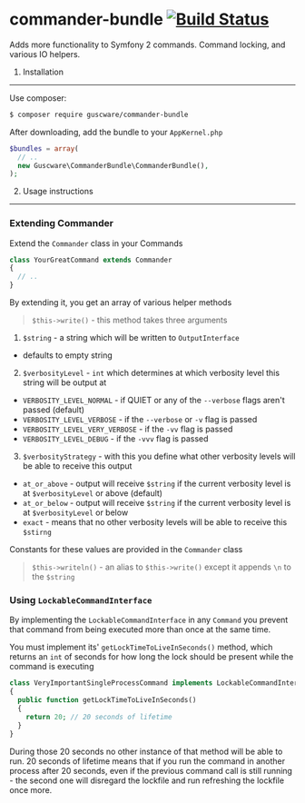 # commander-bundle [![Build Status](https://travis-ci.org/guscware/commander-bundle.svg)](https://travis-ci.org/guscware/commander-bundle)

Adds more functionality to Symfony 2 commands. Command locking, and various IO helpers.

1. Installation
---------------

Use composer:  
```bash
$ composer require guscware/commander-bundle
```

After downloading, add the bundle to your `AppKernel.php`  
```php
$bundles = array(
  // ..
  new Guscware\CommanderBundle\CommanderBundle(),
);
```

2. Usage instructions
---------------------

### Extending Commander  

Extend the `Commander` class in your Commands

```php
class YourGreatCommand extends Commander
{
  // ..
}
```

By extending it, you get an array of various helper methods

> `$this->write()` - this method takes three arguments

1. `$string` - a string which will be written to `OutputInterface`
  * defaults to empty string
2. `$verbosityLevel` - `int` which determines at which verbosity level this string will be output at
  * `VERBOSITY_LEVEL_NORMAL` - if QUIET or any of the `--verbose` flags aren't passed (default)
  * `VERBOSITY_LEVEL_VERBOSE` - if the `--verbose` or `-v` flag is passed
  * `VERBOSITY_LEVEL_VERY_VERBOSE` - if the `-vv` flag is passed
  * `VERBOSITY_LEVEL_DEBUG` - if the `-vvv` flag is passed
3. `$verbosityStrategy` - with this you define what other verbosity levels will be able to receive this output
  * `at_or_above` - output will receive `$string` if the current verbosity level is at `$verbosityLevel` or above (default)
  * `at_or_below` - output will receive `$string` if the current verbosity level is at `$verbosityLevel` or below
  * `exact` - means that no other verbosity levels will be able to receive this `$stirng`

Constants for these values are provided in the `Commander` class

> `$this->writeln()` - an alias to `$this->write()` except it appends `\n` to the `$string`

### Using `LockableCommandInterface`

By implementing the `LockableCommandInterface` in any `Command` you prevent that command from being executed more than once at the same time.

You must implement its' `getLockTimeToLiveInSeconds()` method, which returns an `int` of seconds for how long the lock should be present while the command is executing

```php
class VeryImportantSingleProcessCommand implements LockableCommandInterface
{
  public function getLockTimeToLiveInSeconds()
  {
    return 20; // 20 seconds of lifetime
  }
}
```

During those 20 seconds no other instance of that method will be able to run.
20 seconds of lifetime means that if you run the command in another process after 20 seconds, even if the previous command call is still running - the second one will disregard the lockfile and run refreshing the lockfile once more.
